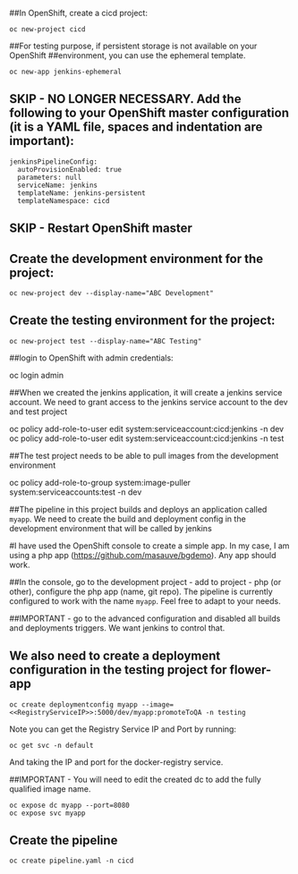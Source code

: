 
##In OpenShift, create a cicd project:

```
oc new-project cicd
```

##For testing purpose, if persistent storage is not available on your OpenShift ##environment, you can use the ephemeral template.

```
oc new-app jenkins-ephemeral
```

## SKIP - NO LONGER NECESSARY. Add the following to your OpenShift master configuration (it is a YAML file, spaces and indentation are important):

```
jenkinsPipelineConfig:
  autoProvisionEnabled: true
  parameters: null
  serviceName: jenkins
  templateName: jenkins-persistent
  templateNamespace: cicd
```

## SKIP - Restart OpenShift master

## Create the development environment for the project:

```
oc new-project dev --display-name="ABC Development"
```

## Create the testing environment for the project:

```
oc new-project test --display-name="ABC Testing"
```

##login to OpenShift with admin credentials:

oc login admin

##When we created the jenkins application, it will create a jenkins service account. We need to grant access to the jenkins service account to the dev and test project

oc policy add-role-to-user edit system:serviceaccount:cicd:jenkins -n dev
oc policy add-role-to-user edit system:serviceaccount:cicd:jenkins -n test

##The test project needs to be able to pull images from the development environment

oc policy add-role-to-group system:image-puller system:serviceaccounts:test -n dev

##The pipeline in this project builds and deploys an application called ```myapp```. We need to create the build and deployment config in the development environment that will be called by jenkins

#I have used the OpenShift console to create a simple app. In my case, I am using a php app (https://github.com/masauve/bgdemo).  Any app should work.

##In the console, go to the development project - add to project - php (or other), configure the php app (name, git repo). The pipeline is currently configured to work with the name ```myapp```. Feel free to adapt to your needs.

##IMPORTANT - go to the advanced configuration and disabled all builds and deployments triggers. We want jenkins to control that.


## We also need to create a deployment configuration in the testing project for flower-app

```
oc create deploymentconfig myapp --image=<<RegistryServiceIP>>:5000/dev/myapp:promoteToQA -n testing
```

Note you can get the Registry Service IP and Port by running:

```
oc get svc -n default
```

And taking the IP and port for the docker-registry service.

##IMPORTANT - You will need to edit the created dc to add the fully qualified image name.

```
oc expose dc myapp --port=8080
oc expose svc myapp
```

## Create the pipeline

```
oc create pipeline.yaml -n cicd
```
